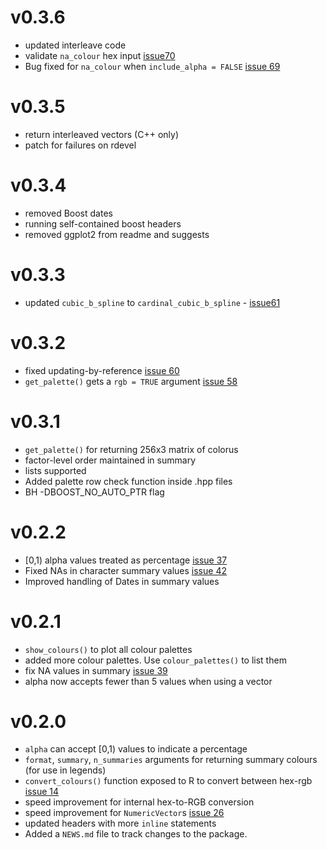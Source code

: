# v0.3.6

* updated interleave code
* validate `na_colour` hex input [issue70](https://github.com/SymbolixAU/colourvalues/issues/70)
* Bug fixed for `na_colour` when `include_alpha = FALSE` [issue 69](https://github.com/SymbolixAU/colourvalues/issues/69)

# v0.3.5

* return interleaved vectors (C++ only)
* patch for failures on rdevel

# v0.3.4

* removed Boost dates
* running self-contained boost headers
* removed ggplot2 from readme and suggests

# v0.3.3

* updated `cubic_b_spline` to `cardinal_cubic_b_spline` -  [issue61](https://github.com/SymbolixAU/colourvalues/issues/61)

# v0.3.2

* fixed updating-by-reference [issue 60](https://github.com/SymbolixAU/colourvalues/issues/60)
* `get_palette()` gets a `rgb = TRUE` argument [issue 58](https://github.com/SymbolixAU/colourvalues/issues/58)

# v0.3.1

* `get_palette()` for returning 256x3 matrix of colorus
* factor-level order maintained in summary
* lists supported
* Added palette row check function inside .hpp files 
* BH -DBOOST_NO_AUTO_PTR flag

# v0.2.2

* [0,1) alpha values treated as percentage [issue 37](https://github.com/SymbolixAU/colourvalues/issues/37)
* Fixed NAs in character summary values [issue 42](https://github.com/SymbolixAU/colourvalues/issues/42)
* Improved handling of Dates in summary values

# v0.2.1

* `show_colours()` to plot all colour palettes
* added more colour palettes. Use `colour_palettes()` to list them
* fix NA values in summary [issue 39](https://github.com/SymbolixAU/colourvalues/issues/39)
* alpha now accepts fewer than 5 values when using a vector

# v0.2.0

* `alpha` can accept [0,1) values to indicate a percentage
* `format`, `summary`, `n_summaries` arguments for returning summary colours (for use in legends)
* `convert_colours()` function exposed to R to convert between hex-rgb [issue 14](https://github.com/SymbolixAU/colourvalues/issues/14)
* speed improvement for internal hex-to-RGB conversion
* speed improvement for `NumericVector`s [issue 26](https://github.com/SymbolixAU/colourvalues/issues/26)
* updated headers with more `inline` statements
* Added a `NEWS.md` file to track changes to the package.
